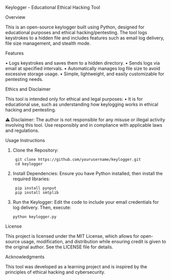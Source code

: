 Keylogger - Educational Ethical Hacking Tool

Overview

This is an open-source keylogger built using Python, designed for educational purposes and ethical 
hacking/pentesting. The tool logs keystrokes to a hidden file and includes features such as email log 
delivery, file size management, and stealth mode.

Features

•	Logs keystrokes and saves them to a hidden directory.
•	Sends logs via email at specified intervals.
•	Automatically manages log file size to avoid excessive storage usage.
•	Simple, lightweight, and easily customizable for pentesting needs.

Ethics and Disclaimer

This tool is intended only for ethical and legal purposes:
•	It is for educational use, such as understanding how keylogging works in ethical hacking and pentesting.

⚠️ Disclaimer:
The author is not responsible for any misuse or illegal activity involving this tool. Use responsibly and in compliance with applicable laws and regulations.

Usage Instructions

1. Clone the Repository:

		git clone https://github.com/yourusername/keylogger.git
		cd keylogger

2. Install Dependencies:
Ensure you have Python installed, then install the required libraries:

		pip install pynput
		pip install smtplib

3.	Run the Keylogger:
Edit the code to include your email credentials for log delivery. Then, execute:

		python keylogger.py


License

This project is licensed under the MIT License, which allows for open-source usage, modification, 
and distribution while ensuring credit is given to the original author. See the LICENSE file for details.


Acknowledgments

This tool was developed as a learning project and is inspired by the principles of ethical hacking 
and cybersecurity.
